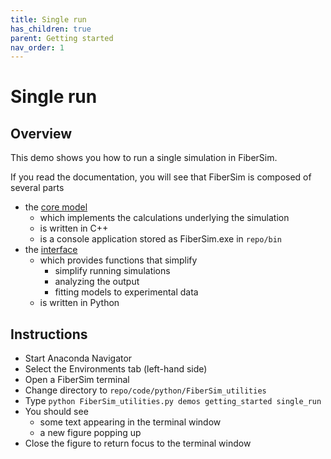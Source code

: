 ```yaml
---
title: Single run
has_children: true
parent: Getting started
nav_order: 1
---
```


# Single run

## Overview

This demo shows you how to run a single simulation in FiberSim.

If you read the documentation, you will see that FiberSim is composed of several parts
+ the [core model](../core_model/core_model.html)
  + which implements the calculations underlying the simulation
  + is written in C++
  + is a console application stored as FiberSim.exe in `repo/bin`
+ the [interface](../inteface/interface.html)
  + which provides functions that simplify
    + simplify running simulations
    + analyzing the output
    + fitting models to experimental data
  + is written in Python

## Instructions

+ Start Anaconda Navigator
+ Select the Environments tab (left-hand side)
+ Open a FiberSim terminal
+ Change directory to `repo/code/python/FiberSim_utilities`
+ Type `python FiberSim_utilities.py demos getting_started single_run`
+ You should see
  + some text appearing in the terminal window
  + a new figure popping up
+ Close the figure to return focus to the terminal window







